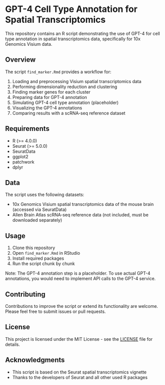 # GPT-4 Cell Type Annotation for Spatial Transcriptomics

This repository contains an R script demonstrating the use of GPT-4 for cell type annotation in spatial transcriptomics data, specifically for 10x Genomics Visium data.

## Overview

The script `find_marker.Rmd` provides a workflow for:

1. Loading and preprocessing Visium spatial transcriptomics data
2. Performing dimensionality reduction and clustering
3. Finding marker genes for each cluster
4. Preparing data for GPT-4 annotation
5. Simulating GPT-4 cell type annotation (placeholder)
6. Visualizing the GPT-4 annotations
7. Comparing results with a scRNA-seq reference dataset

## Requirements

- R (>= 4.0.0)
- Seurat (>= 5.0.0)
- SeuratData
- ggplot2
- patchwork
- dplyr

## Data

The script uses the following datasets:

- 10x Genomics Visium spatial transcriptomics data of the mouse brain (accessed via SeuratData)
- Allen Brain Atlas scRNA-seq reference data (not included, must be downloaded separately)

## Usage

1. Clone this repository
2. Open `find_marker.Rmd` in RStudio
3. Install required packages
4. Run the script chunk by chunk

Note: The GPT-4 annotation step is a placeholder. To use actual GPT-4 annotations, you would need to implement API calls to the GPT-4 service.

## Contributing

Contributions to improve the script or extend its functionality are welcome. Please feel free to submit issues or pull requests.

## License

This project is licensed under the MIT License - see the [LICENSE](LICENSE) file for details.

## Acknowledgments

- This script is based on the Seurat spatial transcriptomics vignette
- Thanks to the developers of Seurat and all other used R packages
